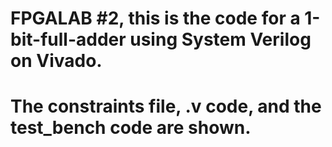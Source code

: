 # FPGALAB #2, this is the code for a 1-bit-full-adder using System Verilog on Vivado.

# The constraints file, .v code, and the test_bench code are shown.
